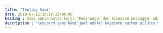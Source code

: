 ```yaml
---
title: "Tentang Kami"
date: 2018-07-12T18:19:33+06:00
heading : Kami punya motto kerja "Kesenangan dan kepuasan pelanggan adalah yang utama dalam memajukan sebuah usaha".
description : "Keyboard yang kami jual adalah keyboard custom pilihan yang berkualitas dan tentunya Aesthetic. Kami juga menyediakan opsi bagi kalian yang ingin request custom keycapsnya juga" 
---
```

